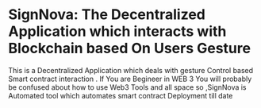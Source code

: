 # SignNova: The Decentralized Application which interacts with Blockchain based On Users Gesture
This is a Decentralized Application which deals with gesture Control based Smart contract interaction . If You are Begineer in WEB 3 You will probably be confused about how to use Web3 Tools and all space so ,SignNova is Automated tool which automates smart contract Deployment till date 
